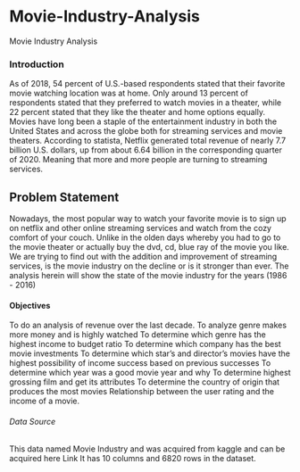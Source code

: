 # Movie-Industry-Analysis
Movie Industry Analysis
### Introduction
As of 2018, 54 percent of U.S.-based respondents stated that their favorite movie watching location was at home. Only around 13 percent of respondents stated that they preferred to watch movies in a theater, while 22 percent stated that they like the theater and home options equally.
Movies have long been a staple of the entertainment industry in both the United States and across the globe both for streaming services and movie theaters. According to statista, Netflix generated total revenue of nearly 7.7 billion U.S. dollars, up from about 6.64 billion in the corresponding quarter of 2020. Meaning that more and more people are turning to streaming services.
## Problem Statement
Nowadays, the most popular way to watch your favorite movie is to sign up on netflix and other online streaming services and watch from the cozy comfort of your couch. Unlike in the olden days whereby you had to go to the movie theater or actually buy the dvd, cd, blue ray of the movie you like. We are trying to find out with the addition and improvement of streaming services, is the movie industry on the decline or is it stronger than ever. The analysis herein will show the state of the movie industry for the years (1986 - 2016)
#### Objectives 
To do an analysis of revenue over the last decade.
To analyze genre makes more money and is highly watched
To determine which genre has the highest income to budget ratio 
To determine which company has the best movie investments 
To determine which star’s and director’s movies have the highest possibility of income success based on previous successes
To determine which year was a good movie year and why
To determine highest grossing film and get its attributes
To determine the country of origin that produces the most movies 
Relationship between the user rating and the income of a movie.
###### Data Source
This data named Movie Industry and was acquired from kaggle and can be acquired here Link
It has 10 columns and 6820 rows in the dataset.
